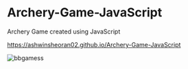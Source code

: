 # Archery-Game-JavaScript
Archery Game created using JavaScript

https://ashwinsheoran02.github.io/Archery-Game-JavaScript


![bbgamess](https://user-images.githubusercontent.com/88393756/182209760-e41b3d32-4fc2-41dd-9c6d-7515b041ec2f.jpg)
